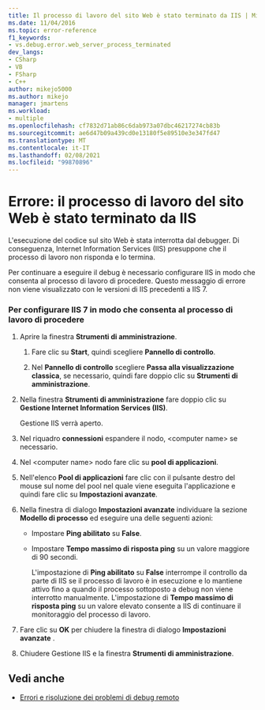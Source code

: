 ```yaml
---
title: Il processo di lavoro del sito Web è stato terminato da IIS | Microsoft Docs
ms.date: 11/04/2016
ms.topic: error-reference
f1_keywords:
- vs.debug.error.web_server_process_terminated
dev_langs:
- CSharp
- VB
- FSharp
- C++
author: mikejo5000
ms.author: mikejo
manager: jmartens
ms.workload:
- multiple
ms.openlocfilehash: cf7832d71ab86c6dab973a07dbc46217274cb83b
ms.sourcegitcommit: ae6d47b09a439cd0e13180f5e89510e3e347fd47
ms.translationtype: MT
ms.contentlocale: it-IT
ms.lasthandoff: 02/08/2021
ms.locfileid: "99870896"
---
```

# <a name="error-web-site-worker-process-has-been-terminated-by-iis"></a>Errore: il processo di lavoro del sito Web è stato terminato da IIS
L'esecuzione del codice sul sito Web è stata interrotta dal debugger. Di conseguenza, Internet Information Services (IIS) presuppone che il processo di lavoro non risponda e lo termina.

 Per continuare a eseguire il debug è necessario configurare IIS in modo che consenta al processo di lavoro di procedere. Questo messaggio di errore non viene visualizzato con le versioni di IIS precedenti a IIS 7.

### <a name="to-configure-iis-7-to-allow-the-worker-process-to-continue"></a>Per configurare IIS 7 in modo che consenta al processo di lavoro di procedere

1. Aprire la finestra **Strumenti di amministrazione**.

   1. Fare clic su **Start**, quindi scegliere **Pannello di controllo**.

   2. Nel **Pannello di controllo** scegliere **Passa alla visualizzazione classica**, se necessario, quindi fare doppio clic su **Strumenti di amministrazione**.

2. Nella finestra **Strumenti di amministrazione** fare doppio clic su **Gestione Internet Information Services (IIS)**.

    Gestione IIS verrà aperto.

3. Nel riquadro **connessioni** espandere il nodo, \<computer name> se necessario.

4. Nel \<computer name> nodo fare clic su **pool di applicazioni**.

5. Nell'elenco **Pool di applicazioni** fare clic con il pulsante destro del mouse sul nome del pool nel quale viene eseguita l'applicazione e quindi fare clic su **Impostazioni avanzate**.

6. Nella finestra di dialogo **Impostazioni avanzate** individuare la sezione **Modello di processo** ed eseguire una delle seguenti azioni:

   - Impostare **Ping abilitato** su **False**.

   - Impostare **Tempo massimo di risposta ping** su un valore maggiore di 90 secondi.

     L'impostazione di **Ping abilitato** su **False** interrompe il controllo da parte di IIS se il processo di lavoro è in esecuzione e lo mantiene attivo fino a quando il processo sottoposto a debug non viene interrotto manualmente. L'impostazione di **Tempo massimo di risposta ping** su un valore elevato consente a IIS di continuare il monitoraggio del processo di lavoro.

7. Fare clic su **OK** per chiudere la finestra di dialogo **Impostazioni avanzate** .

8. Chiudere Gestione IIS e la finestra **Strumenti di amministrazione**.

## <a name="see-also"></a>Vedi anche
- [Errori e risoluzione dei problemi di debug remoto](../debugger/remote-debugging-errors-and-troubleshooting.md)